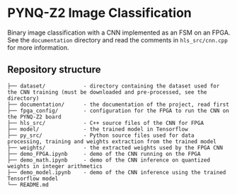 # PYNQ-Z2 Image Classification
Binary image classification with a CNN implemented as an FSM on an FPGA. See the `documentation` directory and read the comments in `hls_src/cnn.cpp` for more information.

## Repository structure
```
├── dataset/            - directory containing the dataset used for the CNN training (must be downloaded and pre-processed, see the directory)
├── documentation/      - the documentation of the project, read first
├── fpga_config/        - configuration for the FPGA to run the CNN on the PYNQ-Z2 board
├── hls_src/            - C++ source files of the CNN for FPGA
├── model/              - the trained model in Tensorflow
├── py_src/             - Python source files used for data processing, training and weights extraction from the trained model
├── weights/            - the extracted weights used by the FPGA CNN
├── demo_FPGA.ipynb     - demo of the CNN running on the FPGA
├── demo_math.ipynb     - demo of the CNN inference on quantized weights in integer arithmetics 
├── demo_model.ipynb    - demo of the CNN inference using the trained Tensorflow model
└── README.md
```

